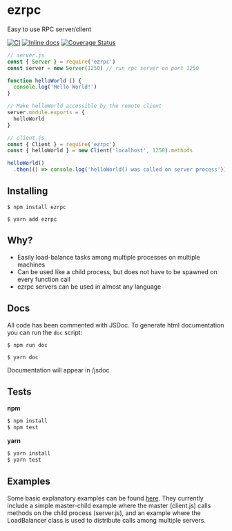 # ezrpc
Easy to use RPC server/client

[![CI](https://github.com/timvandam/ezrpc/workflows/CI/badge.svg?branch=master)](https://github.com/timvandam/ezrpc/actions?query=workflow%3ACI)
[![Inline docs](https://inch-ci.org/github/timvandam/ezrpc.svg?branch=master&style=shields)](https://inch-ci.org/github/timvandam/ezrpc)
[![Coverage Status](https://coveralls.io/repos/github/timvandam/ezrpc/badge.svg?branch=master)](https://coveralls.io/github/timvandam/ezrpc?branch=master)

```javascript
// server.js
const { Server } = require('ezrpc')
const server = new Server(1250) // run rpc server on port 1250

function helloWorld () {
  console.log('Hello World!')
}

// Make helloWorld accessible by the remote client
server.module.exports = {
  helloWorld
}
```
```javascript
// client.js
const { Client } = require('ezrpc')
const { helloWorld } = new Client('localhost', 1250).methods

helloWorld()
  .then(() => console.log('helloWorld() was called on server process'))
```

## Installing
`$ npm install ezrpc`

`$ yarn add ezrpc`

## Why?
- Easily load-balance tasks among multiple processes on multiple machines
- Can be used like a child process, but does not have to be spawned on every function call
- ezrpc servers can be used in almost any language

## Docs
All code has been commented with JSDoc. To generate html documentation you can run the `doc` script:

`$ npm run doc`

`$ yarn doc`

Documentation will appear in /jsdoc

## Tests
**npm**
```bash
$ npm install
$ npm test
```
**yarn**
```bash
$ yarn install
$ yarn test
```

## Examples
Some basic explanatory examples can be found [here](./examples). They currently include a simple master-child example where the master (client.js) calls methods on the child process (server.js), and an example where the LoadBalancer class is used to distribute calls among multiple servers.
